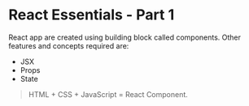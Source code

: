 # React Essentials - Part 1

React app are created using building block called components.
Other features and concepts required are:
- JSX
- Props
- State

> HTML + CSS + JavaScript = React Component.